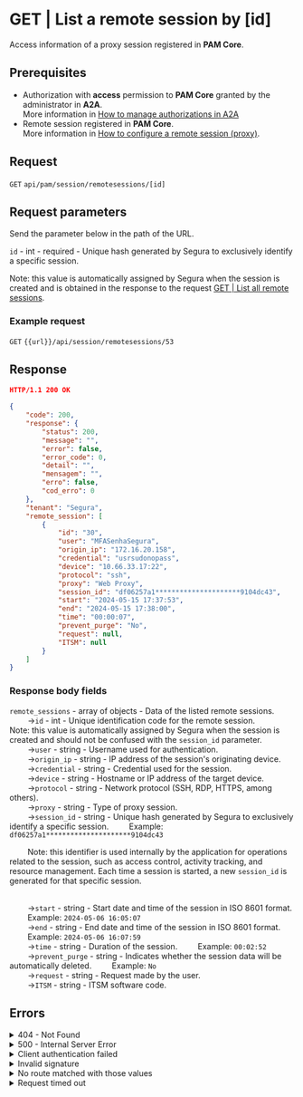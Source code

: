 # GET | List a remote session by \[id]

Access information of a proxy session registered in **PAM Core**.

## Prerequisites

* Authorization with **access** permission to **PAM Core** granted by the administrator in **A2A**.\
  More information in [How to manage authorizations in A2A](../../../../../v4/docs/how-to-manage-authorizations-in-a2a/)
* Remote session registered in **PAM Core**.\
  More information in [How to configure a remote session (proxy)](../../../../../v4/docs/pam-session-configure-remote-session-proxy/).

## Request

`GET` `api/pam/session/remotesessions/[id]`

## Request parameters

Send the parameter below in the path of the URL.

`id` - int - required - Unique hash generated by Segura to exclusively identify a specific session.

Note: this value is automatically assigned by Segura when the session is created and is obtained in the response to the request [GET | List all remote sessions](../../../../../v4/docs/api-get-list-all-remote-sessions/).

### Example request

`GET` `{{url}}/api/session/remotesessions/53`

## Response

```json
HTTP/1.1 200 OK
```

```json
{
    "code": 200,
    "response": {
        "status": 200,
        "message": "",
        "error": false,
        "error_code": 0,
        "detail": "",
        "mensagem": "",
        "erro": false,
        "cod_erro": 0
    },
    "tenant": "Segura",
    "remote_session": [
        {
            "id": "30",
            "user": "MFASenhaSegura",
            "origin_ip": "172.16.20.158",
            "credential": "usrsudonopass",
            "device": "10.66.33.17:22",
            "protocol": "ssh",
            "proxy": "Web Proxy",
            "session_id": "df06257a1*********************9104dc43",
            "start": "2024-05-15 17:37:53",
            "end": "2024-05-15 17:38:00",
            "time": "00:00:07",
            "prevent_purge": "No",
            "request": null,
            "ITSM": null
        }
    ]
}
```

### Response body fields

`remote_sessions` - array of objects - Data of the listed remote sessions.\
&#x20;   →`id` - int - Unique identification code for the remote session.    Note: this value is automatically assigned by Segura when the session is created and should not be confused with the `session_id` parameter.\
&#x20;   →`user` - string - Username used for authentication.\
&#x20;   →`origin_ip` - string - IP address of the session's originating device.\
&#x20;   →`credential` - string - Credential used for the session.\
&#x20;   →`device` - string - Hostname or IP address of the target device.\
&#x20;   →`protocol` - string - Network protocol (SSH, RDP, HTTPS, among others).\
&#x20;   →`proxy` - string - Type of proxy session.\
&#x20;   →`session_id` - string - Unique hash generated by Segura to exclusively identify a specific session.    Example: `df06257a1*********************9104dc43`

&#x20;   Note: this identifier is used internally by the application for operations related to the session, such as access control, activity tracking, and resource management. Each time a session is started, a new `session_id` is generated for that specific session.

\
&#x20;   →`start` - string - Start date and time of the session in ISO 8601 format.    Example: `2024-05-06 16:05:07`\
&#x20;   →`end` - string - End date and time of the session in ISO 8601 format.    Example: `2024-05-06 16:07:59`\
&#x20;   →`time` - string - Duration of the session.    Example: `00:02:52`\
&#x20;   →`prevent_purge` - string - Indicates whether the session data will be automatically deleted.    Example: `No`\
&#x20;   →`request` - string - Request made by the user.\
&#x20;   →`ITSM` - string - ITSM software code.

## Errors

<details>

<summary>404 - Not Found</summary>

***

Message: "Resource sub not found"\


Possible cause: the URL or the requested resource isn’t correct.\


Solution: check the URL and make sure the parameter is correct.

***

</details>

<details>

<summary>500 - Internal Server Error</summary>

***

Message: "Unexpected error."\


Possible cause: the error is in the Segura server.\


Solution: contact the support team for more information.

***

Message: "You are not authorized to access this resource."

Possible cause: you don’t have the authorization to access this resource.\


Solution: ask the administrator to check your permission to access the Web Proxy Session resources in A2A.

***

</details>

<details>

<summary>Client authentication failed</summary>

***

Message: "Client authentication failed."

Possible cause: failure in your application authentication with the Segura server.\


Solution: check the authentication parameters such as `Access Token URL`, `Client ID` e `Client secret` and request a new access token.

***

</details>

<details>

<summary>Invalid signature</summary>

***

Message: "Invalid signature"

Possible cause: failure in recognizing the URL of the client application.

Solution: check the URL of the client application and resent the request.

***

</details>

<details>

<summary>No route matched with those values</summary>

***

Message: "No route matched with those values."

Possible cause: the authorization header is missing in the API request.\


Solution: request a new access token.

***

</details>

<details>

<summary>Request timed out</summary>

***

Message: "Request timed out."

Possible cause: the request time has expired.\


Solution: check the connectivity between the source of the request and the Segura server.

</details>
